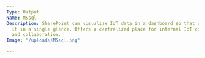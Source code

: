 ```yaml
---
Type: Output
Name: MSsql
Description: SharePoint can visualize IoT data in a dashboard so that users can understand
  it in a single glance. Offers a centralized place for internal IoT communication
  and collaboration.
Image: "/uploads/MSsql.png"

---
```

